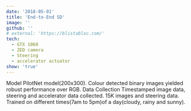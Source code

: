 ```yaml
---
date: '2018-05-01'
title: 'End-to-End SD'
image: ''
github: ''
# external: 'https://blistabloc.com/'
tech:
  - GTX 1060
  - ZED camera
  - Steering
  - accelerator actuator
show: 'true'
---
```


Model
PilotNet model(200x300).
Colour detected binary images
yielded robust performance over
RGB.
Data Collection
Timestamped image data, steering
and accelerator data collected.
15K images and steering data.
Trained on different times(7am to
5pm)of a day(cloudy, rainy and
sunny).
